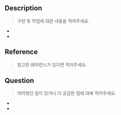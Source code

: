 ## Description

> 구현 및 작업에 대한 내용을 적어주세요.

- 
- 



## Reference

> 참고한 레퍼런스가 있다면 적어주세요.


## Question

> 어려웠던 점이 있거나 더 궁금한 점에 대해 적어주세요.

- 
- 